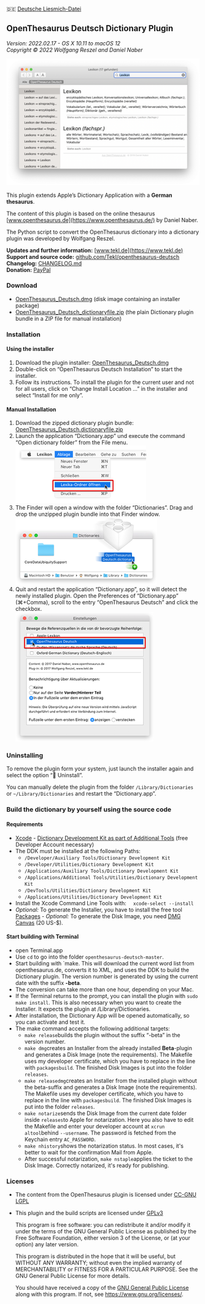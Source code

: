 🇩🇪 [Deutsche Liesmich-Datei](LIESMICH.md)

## OpenThesaurus Deutsch Dictionary Plugin

_Version: 2022.02.17 - OS X 10.11 to macOS 12_  
_Copyright © 2022 Wolfgang Reszel and Daniel Naber_

![Screenshot](images/screenshots/OpenThesaurus_Screen_1.png)

This plugin extends Apple’s Dictionary Application with a **German thesaurus**.

The content of this plugin is based on the online thesaurus [www.openthesaurus.de](https://www.openthesaurus.de/) by Daniel Naber.

The Python script to convert the OpenThesaurus dictionary into a dictionary plugin was developed by Wolfgang Reszel.

**Updates and further information:** [www.tekl.de](https://www.tekl.de)  
**Support and source code:** [github.com/Tekl/openthesaurus-deutsch](https://github.com/Tekl/openthesaurus-deutsch)  
**Changelog:** [CHANGELOG.md](https://github.com/Tekl/openthesaurus-deutsch/blob/master/CHANGELOG.md)  
**Donation:** [PayPal](https://www.paypal.me/WolfgangReszel)

### Download

- [OpenThesaurus_Deutsch.dmg](https://github.com/Tekl/openthesaurus-deutsch/releases/latest/download/OpenThesaurus_Deutsch.dmg) (disk image containing an installer package)
- [OpenThesaurus_Deutsch_dictionaryfile.zip](https://github.com/Tekl/openthesaurus-deutsch/releases/latest/download/OpenThesaurus_Deutsch_dictionaryfile.zip) (the plain Dictionary plugin bundle in a ZIP file for manual installation)

### Installation

#### Using the installer

1. Download the plugin installer: [OpenThesaurus_Deutsch.dmg](https://github.com/Tekl/openthesaurus-deutsch/releases/latest/download/OpenThesaurus_Deutsch.dmg)
2. Double-click on “OpenThesaurus Deutsch Installation” to start the installer.
3. Follow its instructions. To install the plugin for the current user and not for all users, click on “Change Install Location …” in the installer and select “Install for me only”.

#### Manual Installation

1. Download the zipped dictionary plugin bundle: [OpenThesaurus_Deutsch.dictionaryfile.zip](https://github.com/Tekl/openthesaurus-deutsch/releases/latest/download/OpenThesaurus_Deutsch_dictionaryfile.zip)
2. Launch the application “Dictionary.app” und execute the command “Open dictionary folder” from the File menu.  
![Step 1](images/manual%20installation/dict-inst-1cursor.png)
3. The Finder will open a window with the folder “Dictionaries”. Drag and drop the unzipped plugin bundle into that Finder window.  
![Step 2](images/manual%20installation/dict-inst-2cursor.png)
4. Quit and restart the application “Dictionary.app”, so it will detect the newly installed plugin. Open the Preferences of “Dictionary.app” (⌘+Comma), scroll to the entry “OpenThesaurus Deutsch” and click the checkbox.  
![Step 3](images/manual%20installation/dict-inst-3cursor.png)

### Uninstalling

To remove the plugin form your system, just launch the installer again and select the option “🚫 Uninstall”.

You can manually delete the plugin from the folder `/Library/Dictionaries` or `~/Library/Dictionaries` and restart the “Dictionary.app”.

### Build the dictionary by yourself using the source code

#### Requirements

- [Xcode](https://apps.apple.com/de/app/xcode/id497799835?mt=12)
- [Dictionary Development Kit as part of Additional Tools](https://developer.apple.com/download/all/?q=Additional%20Tools) (free Developer Account necessary)
- The DDK must be installed at the following Paths:
  - `/Developer/Auxiliary Tools/Dictionary Development Kit`
  - `/Developer/Utilities/Dictionary Development Kit`
  - `/Applications/Auxiliary Tools/Dictionary Development Kit`
  - `/Applications/Additional Tools/Utilities/Dictionary Development Kit`
  - `/DevTools/Utilities/Dictionary Development Kit`
  - `/Applications/Utilities/Dictionary Development Kit`
- Install the Xcode Command Line Tools with: `
 xcode-select --install`
- *Optional:* To generate the Installer, you have to install the free tool [Packages](http://s.sudre.free.fr/Software/Packages/about.html)
- *Optional:* To generate the Disk Image, you need [DMG Canvas](https://www.araelium.com/dmgcanvas) (20 US-$).

#### Start building with Terminal

- open Terminal.app
- Use `cd` to go into the folder `openthesaurus-deutsch-master`.
- Start building with `make. This will download the current word list from openthesaurus.de, converts it to XML, and uses the DDK to build the Dictionary plugin. The version number is generated by using the current date with the suffix **-beta**.
- The conversion can take more than one hour, depending on your Mac.
- If the Terminal returns to the prompt, you can install the plugin with `sudo make install`. This is also necessary when you want to create the Installer. It expects the plugin at /Library/Dictionaries.
- After installation, the Dictionary App will be opened automatically, so you can activate and test it.
- The make command accepts the following additional targets:
  - `make release`builds the plugin without the suffix “-beta” in the version number.
  - `make dmg`creates an Installer from the already installed **Beta**-plugin and generates a Disk Image (note the requirements). The Makefile uses my developer certificate, which you have to replace in the line with `packagesbuild`. The finished Disk Images is put into the folder `releases`.
  - `make releasedmg`creates an Installer from the installed plugin without the beta-suffix and generates a Disk Image (note the requirements). The Makefile uses my developer certificate, which you have to replace in the line with `packagesbuild`. The finished Disk Images is put into the folder `releases`.
  - `make notarize`sends the Disk Image from the current date folder inside `releases`to Apple for notarization. Here you also have to edit the Makefile and enter your developer account at `xcrun altool`behind `--username`. The password is fetched from the Keychain entry `AC_PASSWORD`.
  - `make nhistory`shows the notarization status. In most cases, it's better to wait for the confirmation Mail from Apple. 
  - After successful notarization, `make nstaple`applies the ticket to the Disk Image. Correctly notarized, it's ready for publishing.

### Licenses

- The content from the OpenThesaurus plugin is licensed under [CC-GNU LGPL](https://creativecommons.org/licenses/LGPL/2.1/)
- This plugin and the build scripts are licensed under [GPLv3](https://www.gnu.org/licenses/gpl.html)  
  
  This program is free software: you can redistribute it and/or modify it under the terms of the GNU General Public License as published by the Free Software Foundation, either version 3 of the License, or (at your option) any later version.  
  
  This program is distributed in the hope that it will be useful, but WITHOUT ANY WARRANTY; without even the implied warranty of MERCHANTABILITY or FITNESS FOR A PARTICULAR PURPOSE.  See the GNU General Public License for more details.  
  
  You should have received a copy of the [GNU General Public License](LICENSE) along with this program. If not, see https://www.gnu.org/licenses/.

